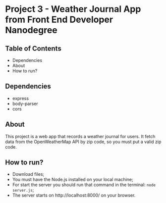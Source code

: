 # Project 3 - Weather Journal App from Front End Developer Nanodegree

## Table of Contents
* Dependencies
* About
* How to run?


## Dependencies
- express
- body-parser
- cors


## About
This project is a web app that records a weather journal for users.
It fetch data from the OpenWeatherMap API by zip code, so you must put a valid zip code.


## How to run?
* Download files;
* You must have the Node.js installed on your local machine;
* For start the server you should run that command in the terminal: `node server.js`;
* The server starts on http://localhost:8000/ on your browser.
